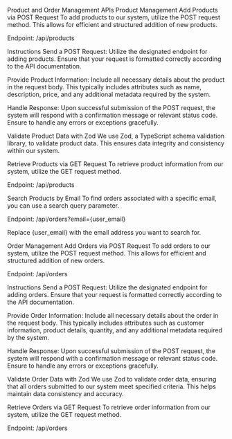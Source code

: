 Product and Order Management APIs
Product Management
Add Products via POST Request
To add products to our system, utilize the POST request method. This allows for efficient and structured addition of new products.

Endpoint: /api/products

Instructions
Send a POST Request: Utilize the designated endpoint for adding products. Ensure that your request is formatted correctly according to the API documentation.

Provide Product Information: Include all necessary details about the product in the request body. This typically includes attributes such as name, description, price, and any additional metadata required by the system.

Handle Response: Upon successful submission of the POST request, the system will respond with a confirmation message or relevant status code. Ensure to handle any errors or exceptions gracefully.

Validate Product Data with Zod
We use Zod, a TypeScript schema validation library, to validate product data. This ensures data integrity and consistency within our system.

Retrieve Products via GET Request
To retrieve product information from our system, utilize the GET request method.

Endpoint: /api/products

Search Products by Email
To find orders associated with a specific email, you can use a search query parameter.

Endpoint: /api/orders?email={user_email}

Replace {user_email} with the email address you want to search for.

Order Management
Add Orders via POST Request
To add orders to our system, utilize the POST request method. This allows for efficient and structured addition of new orders.

Endpoint: /api/orders

Instructions
Send a POST Request: Utilize the designated endpoint for adding orders. Ensure that your request is formatted correctly according to the API documentation.

Provide Order Information: Include all necessary details about the order in the request body. This typically includes attributes such as customer information, product details, quantity, and any additional metadata required by the system.

Handle Response: Upon successful submission of the POST request, the system will respond with a confirmation message or relevant status code. Ensure to handle any errors or exceptions gracefully.

Validate Order Data with Zod
We use Zod to validate order data, ensuring that all orders submitted to our system meet specified criteria. This helps maintain data consistency and accuracy.

Retrieve Orders via GET Request
To retrieve order information from our system, utilize the GET request method.

Endpoint: /api/orders
